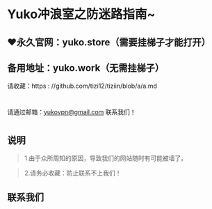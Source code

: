 Yuko冲浪室之防迷路指南~
====
:heart:永久官网：yuko.store（需要挂梯子才能打开）
-------
备用地址：yuko.work（无需挂梯子）
-------
请收藏：https : //github.com/tizi12/tiziin/blob/a/a.md
#
请通过邮箱：yukovpn@gmail.com 联系我们！
#
说明
-------
>1.由于众所周知的原因，导致我们的网站随时有可能被墙了。

>2.请务必收藏：防止联系不上我们！

联系我们
-------
